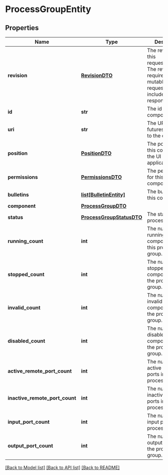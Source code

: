 # ProcessGroupEntity

## Properties
Name | Type | Description | Notes
------------ | ------------- | ------------- | -------------
**revision** | [**RevisionDTO**](RevisionDTO.md) | The revision for this request/response. The revision is required for any mutable flow requests and is included in all responses. | [optional] 
**id** | **str** | The id of the component. | [optional] 
**uri** | **str** | The URI for futures requests to the component. | [optional] 
**position** | [**PositionDTO**](PositionDTO.md) | The position of this component in the UI if applicable. | [optional] 
**permissions** | [**PermissionsDTO**](PermissionsDTO.md) | The permissions for this component. | [optional] 
**bulletins** | [**list[BulletinEntity]**](BulletinEntity.md) | The bulletins for this component. | [optional] 
**component** | [**ProcessGroupDTO**](ProcessGroupDTO.md) |  | [optional] 
**status** | [**ProcessGroupStatusDTO**](ProcessGroupStatusDTO.md) | The status of the process group. | [optional] 
**running_count** | **int** | The number of running components in this process group. | [optional] 
**stopped_count** | **int** | The number of stopped components in the process group. | [optional] 
**invalid_count** | **int** | The number of invalid components in the process group. | [optional] 
**disabled_count** | **int** | The number of disabled components in the process group. | [optional] 
**active_remote_port_count** | **int** | The number of active remote ports in the process group. | [optional] 
**inactive_remote_port_count** | **int** | The number of inactive remote ports in the process group. | [optional] 
**input_port_count** | **int** | The number of input ports in the process group. | [optional] 
**output_port_count** | **int** | The number of output ports in the process group. | [optional] 

[[Back to Model list]](../README.md#documentation-for-models) [[Back to API list]](../README.md#documentation-for-api-endpoints) [[Back to README]](../README.md)



